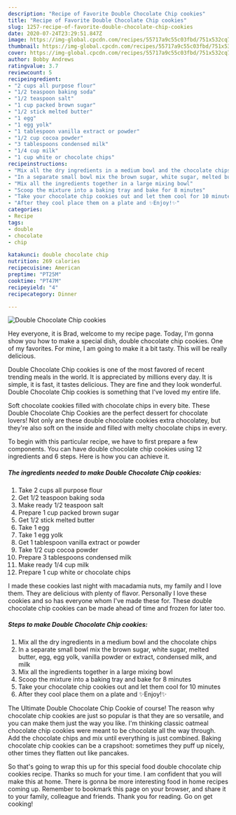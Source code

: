```yaml
---
description: "Recipe of Favorite Double Chocolate Chip cookies"
title: "Recipe of Favorite Double Chocolate Chip cookies"
slug: 1257-recipe-of-favorite-double-chocolate-chip-cookies
date: 2020-07-24T23:29:51.847Z
image: https://img-global.cpcdn.com/recipes/55717a9c55c03fbd/751x532cq70/double-chocolate-chip-cookies-recipe-main-photo.jpg
thumbnail: https://img-global.cpcdn.com/recipes/55717a9c55c03fbd/751x532cq70/double-chocolate-chip-cookies-recipe-main-photo.jpg
cover: https://img-global.cpcdn.com/recipes/55717a9c55c03fbd/751x532cq70/double-chocolate-chip-cookies-recipe-main-photo.jpg
author: Bobby Andrews
ratingvalue: 3.7
reviewcount: 5
recipeingredient:
- "2 cups all purpose flour"
- "1/2 teaspoon baking soda"
- "1/2 teaspoon salt"
- "1 cup packed brown sugar"
- "1/2 stick melted butter"
- "1 egg"
- "1 egg yolk"
- "1 tablespoon vanilla extract or powder"
- "1/2 cup cocoa powder"
- "3 tablespoons condensed milk"
- "1/4 cup milk"
- "1 cup white or chocolate chips"
recipeinstructions:
- "Mix all the dry ingredients in a medium bowl and the chocolate chips"
- "In a separate small bowl mix the brown sugar, white sugar, melted butter, egg, egg yolk, vanilla powder or extract, condensed milk, and milk"
- "Mix all the ingredients together in a large mixing bowl"
- "Scoop the mixture into a baking tray and bake for 8 minutes"
- "Take your chocolate chip cookies out and let them cool for 10 minutes"
- "After they cool place them on a plate and ✨Enjoy!✨"
categories:
- Recipe
tags:
- double
- chocolate
- chip

katakunci: double chocolate chip 
nutrition: 269 calories
recipecuisine: American
preptime: "PT25M"
cooktime: "PT47M"
recipeyield: "4"
recipecategory: Dinner

---
```



![Double Chocolate Chip cookies](https://img-global.cpcdn.com/recipes/55717a9c55c03fbd/751x532cq70/double-chocolate-chip-cookies-recipe-main-photo.jpg)

Hey everyone, it is Brad, welcome to my recipe page. Today, I'm gonna show you how to make a special dish, double chocolate chip cookies. One of my favorites. For mine, I am going to make it a bit tasty. This will be really delicious.

Double Chocolate Chip cookies is one of the most favored of recent trending meals in the world. It is appreciated by millions every day. It is simple, it is fast, it tastes delicious. They are fine and they look wonderful. Double Chocolate Chip cookies is something that I've loved my entire life.

Soft chocolate cookies filled with chocolate chips in every bite. These Double Chocolate Chip Cookies are the perfect dessert for chocolate lovers! Not only are these double chocolate cookies extra chocolatey, but they&#39;re also soft on the inside and filled with melty chocolate chips in every.


To begin with this particular recipe, we have to first prepare a few components. You can have double chocolate chip cookies using 12 ingredients and 6 steps. Here is how you can achieve it.

<!--inarticleads1-->

##### The ingredients needed to make Double Chocolate Chip cookies:

1. Take 2 cups all purpose flour
1. Get 1/2 teaspoon baking soda
1. Make ready 1/2 teaspoon salt
1. Prepare 1 cup packed brown sugar
1. Get 1/2 stick melted butter
1. Take 1 egg
1. Take 1 egg yolk
1. Get 1 tablespoon vanilla extract or powder
1. Take 1/2 cup cocoa powder
1. Prepare 3 tablespoons condensed milk
1. Make ready 1/4 cup milk
1. Prepare 1 cup white or chocolate chips


I made these cookies last night with macadamia nuts, my family and I love them. They are delicious with plenty of flavor. Personally I love these cookies and so has everyone whom I&#39;ve made these for. These double chocolate chip cookies can be made ahead of time and frozen for later too. 

<!--inarticleads2-->

##### Steps to make Double Chocolate Chip cookies:

1. Mix all the dry ingredients in a medium bowl and the chocolate chips
1. In a separate small bowl mix the brown sugar, white sugar, melted butter, egg, egg yolk, vanilla powder or extract, condensed milk, and milk
1. Mix all the ingredients together in a large mixing bowl
1. Scoop the mixture into a baking tray and bake for 8 minutes
1. Take your chocolate chip cookies out and let them cool for 10 minutes
1. After they cool place them on a plate and ✨Enjoy!✨


The Ultimate Double Chocolate Chip Cookie of course! The reason why chocolate chip cookies are just so popular is that they are so versatile, and you can make them just the way you like. I&#39;m thinking classic oatmeal chocolate chip cookies were meant to be chocolate all the way through. Add the chocolate chips and mix until everything is just combined. Baking chocolate chip cookies can be a crapshoot: sometimes they puff up nicely, other times they flatten out like pancakes. 

So that's going to wrap this up for this special food double chocolate chip cookies recipe. Thanks so much for your time. I am confident that you will make this at home. There is gonna be more interesting food in home recipes coming up. Remember to bookmark this page on your browser, and share it to your family, colleague and friends. Thank you for reading. Go on get cooking!
